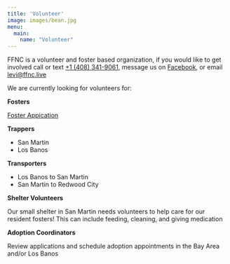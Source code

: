 ```yaml
---
title: 'Volunteer'
image: images/bean.jpg
menu:
  main:
    name: "Volunteer"
---
```


FFNC is a volunteer and foster based organization, if you would like to get involved call or text [+1 (408) 341-9061](tel:14083419061), message us on [Facebook](https://www.facebook.com/feralfreedomnorcal), or email [levi@ffnc.live](mailto:levi@ffnc.live)

We are currently looking for volunteers for:

**Fosters**

[Foster Appication](https://airtable.com/shrxiEoGqgFjcR70I)

**Trappers**

- San Martin
- Los Banos

**Transporters**

- Los Banos to San Martin
- San Martin to Redwood City

**Shelter Volunteers**


Our small shelter in San Martin needs volunteers to help care for our resident fosters! This can include feeding, cleaning, and giving medication

**Adoption Coordinators**


Review applications and schedule adoption appointments in the Bay Area and/or Los Banos